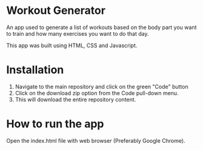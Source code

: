 # Workout Generator 
An app used to generate a list of workouts based on the body part you want to train and how many exercises you want to do that day. 

This app was built using HTML, CSS and Javascript. 


# Installation
1. Navigate to the main repository and click on the green "Code" button 
2. Click on the download zip option from the Code pull-down menu. 
3. This will download the entire repository content. 

# How to run the app
Open the index.html file with web browser (Preferably Google Chrome).  
